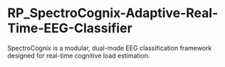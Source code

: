 # RP_SpectroCognix-Adaptive-Real-Time-EEG-Classifier
SpectroCognix is a modular, dual-mode EEG classification framework designed for real-time cognitive load estimation.
